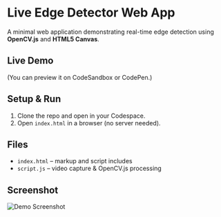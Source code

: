 # Live Edge Detector Web App

A minimal web application demonstrating real-time edge detection using **OpenCV.js** and **HTML5 Canvas**.

## Live Demo
(You can preview it on CodeSandbox or CodePen.)

## Setup & Run
1. Clone the repo and open in your Codespace.
2. Open `index.html` in a browser (no server needed).

## Files
- `index.html` – markup and script includes
- `script.js` – video capture & OpenCV.js processing

## Screenshot
![Demo Screenshot](./screenshot.png)